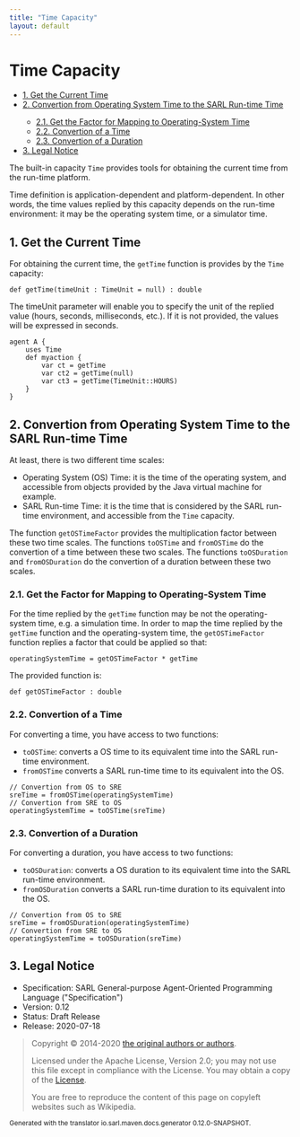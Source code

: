 ```yaml
---
title: "Time Capacity"
layout: default
---
```


# Time Capacity


<ul class="page_outline" id="page_outline">

<li><a href="#1-get-the-current-time">1. Get the Current Time</a></li>
<li><a href="#2-convertion-from-operating-system-time-to-the-sarl-run-time-time">2. Convertion from Operating System Time to the SARL Run-time Time</a></li>
<ul>
  <li><a href="#21-get-the-factor-for-mapping-to-operating-system-time">2.1. Get the Factor for Mapping to Operating-System Time</a></li>
  <li><a href="#22-convertion-of-a-time">2.2. Convertion of a Time</a></li>
  <li><a href="#23-convertion-of-a-duration">2.3. Convertion of a Duration</a></li>
</ul>
<li><a href="#3-legal-notice">3. Legal Notice</a></li>

</ul>


The built-in capacity `Time` provides tools for obtaining the current time from the run-time platform.

Time definition is application-dependent and platform-dependent. In other words,
the time values replied by this capacity depends on the run-time environment:
it may be the operating system time, or a simulator time.





## 1. Get the Current Time

For obtaining the current time, the `getTime` function is provides by the `Time` capacity:

```sarl
def getTime(timeUnit : TimeUnit = null) : double
```



The timeUnit parameter will enable you to specify the unit of the replied
value (hours, seconds, milliseconds, etc.). If it is not provided,
the values will be expressed in seconds.

```sarl
agent A {
	uses Time
	def myaction {
		var ct = getTime
		var ct2 = getTime(null)
		var ct3 = getTime(TimeUnit::HOURS)
	}
}
```




## 2. Convertion from Operating System Time to the SARL Run-time Time

At least, there is two different time scales:

* Operating System (OS) Time: it is the time of the operating system, and accessible from objects provided by the Java virtual machine for example.
* SARL Run-time Time: it is the time that is considered by the SARL run-time environment, and accessible from the `Time` capacity.


The function `getOSTimeFactor` provides the multiplication factor between these two time scales.
The functions `toOSTime` and `fromOSTime` do the convertion of a time between these two scales.
The functions `toOSDuration` and `fromOSDuration` do the convertion of a duration between these two scales.


### 2.1. Get the Factor for Mapping to Operating-System Time

For the time replied by the `getTime` function may be not the operating-system time, e.g. a simulation time.
In order to map the time replied by the `getTime` function and the operating-system time, the
`getOSTimeFactor` function replies a factor that could be applied so that:

```sarl
operatingSystemTime = getOSTimeFactor * getTime
```


The provided function is:

```sarl
def getOSTimeFactor : double
```



### 2.2. Convertion of a Time

For converting a time, you have access to two functions:

* `toOSTime`: converts a OS time to its equivalent time into the SARL run-time environment. 
* `fromOSTime` converts a SARL run-time time to its equivalent into the OS.

```sarl
// Convertion from OS to SRE
sreTime = fromOSTime(operatingSystemTime)
// Convertion from SRE to OS
operatingSystemTime = toOSTime(sreTime)
```



### 2.3. Convertion of a Duration

For converting a duration, you have access to two functions:

* `toOSDuration`: converts a OS duration to its equivalent time into the SARL run-time environment. 
* `fromOSDuration` converts a SARL run-time duration to its equivalent into the OS.

```sarl
// Convertion from OS to SRE
sreTime = fromOSDuration(operatingSystemTime)
// Convertion from SRE to OS
operatingSystemTime = toOSDuration(sreTime)
```



## 3. Legal Notice

* Specification: SARL General-purpose Agent-Oriented Programming Language ("Specification")
* Version: 0.12
* Status: Draft Release
* Release: 2020-07-18

> Copyright &copy; 2014-2020 [the original authors or authors](http://www.sarl.io/about/index.html).
>
> Licensed under the Apache License, Version 2.0;
> you may not use this file except in compliance with the License.
> You may obtain a copy of the [License](http://www.apache.org/licenses/LICENSE-2.0).
>
> You are free to reproduce the content of this page on copyleft websites such as Wikipedia.

<small>Generated with the translator io.sarl.maven.docs.generator 0.12.0-SNAPSHOT.</small>